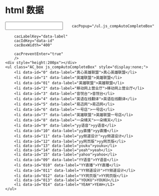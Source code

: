 # html 数据

<div class="ui-sug-mod">
    <input name="ac" type="text" class="js_compAutoComplete ui-sug-ipt" value="" 
        autocomplete="off" 

        cacPopup="/ul.js_compAutoCompleteBox"

        cacLabelKey="data-label"
        cacIdKey="data-id"
        cacBoxWidth="400"

        cacPreventEnter="true" 
        />
    <div style="height:200px"></div>
    <ul class="AC_box js_compAutoCompleteBox" style="display:none;">
        <li data-id="0" data-label="真心英雄联盟">真心英雄联盟</li>
        <li data-id="1" data-label="英雄联盟">英雄联盟</li>
        <li data-id="01" data-label="英雄联盟">英雄联盟</li>
        <li data-id="2" data-label="移动网上营业厅">移动网上营业厅</li>
        <li data-id="3" data-label="音悦台">音悦台</li>
        <li data-id="4" data-label="英语在线翻译">英语在线翻译</li>
        <li data-id="5" data-label="易迅网">易迅网</li>
        <li data-id="6" data-label="一号店">一号店</li>
        <li data-id="7" data-label="英雄联盟">英雄联盟一号店</li>
        <li data-id="8" data-label="一朵晴天">一朵晴天</li>
        <li data-id="9" data-label="yy语音">yy语音</li>
        <li data-id="10" data-label="yy直播">yy直播</li>
        <li data-id="11" data-label="yy频道设计">yy频道设计</li>
        <li data-id="12" data-label="yy网页版">yy网页版</li>
        <li data-id="13" data-label="youku">youku</li>
        <li data-id="14" data-label="yeah">yeah</li>
        <li data-id="15" data-label="yahoo">yahoo</li>
        <li data-id="09" data-label="YY语音">YY语音</li>
        <li data-id="010" data-label="YY直播">YY直播</li>
        <li data-id="011" data-label="YY频道设计">YY频道设计</li>
        <li data-id="012" data-label="YY网页版">YY网页版</li>
        <li data-id="013" data-label="YOUKU">YOUKU</Li>
        <li data-id="014" data-label="YEAH">YEAH</LI>
    </ul>
</div>

<link href='{{path}}/res/default/style.css' rel='stylesheet' />
<style>
    .ui-sug-mod input{ height: 26px; outline: 0; text-indent: 3px; }
    .ui-sug-mod ul{ margin-left: 0!important; }

    .ui-sug-ipt{ 
        max-height: 300px; 
        border: 1px solid #ccc;  
        padding: 0;
        width: 400px!important; 
        overflow-y: auto; 
    }
</style>

<script>
    window.JC = window.JC || { debug: true };

    requirejs( [ '{{module}}' ], function( AutoComplete ){
    }); 
</script>


